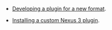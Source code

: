 - [Developing a plugin for a new format](./format-plugin.html).

- [Installing a custom Nexus 3 plugin](./plugin-install.html).
